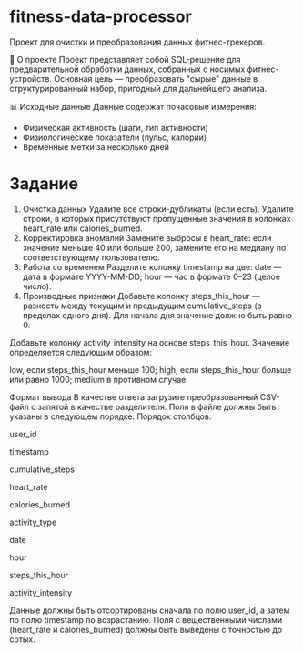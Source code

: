 # fitness-data-processor
Проект для очистки и преобразования данных фитнес-трекеров.

📌 О проекте
Проект представляет собой SQL-решение для предварительной обработки данных, собранных с носимых фитнес-устройств. Основная цель — преобразовать "сырые" данные в структурированный набор, пригодный для дальнейшего анализа.

📊 Исходные данные
Данные содержат почасовые измерения:

- Физическая активность (шаги, тип активности)
- Физиологические показатели (пульс, калории)
- Временные метки за несколько дней

# Задание

1. Очистка данных
Удалите все строки-дубликаты (если есть).
Удалите строки, в которых присутствуют пропущенные значения в колонках heart_rate или calories_burned.
2. Корректировка аномалий
Замените выбросы в heart_rate: если значение меньше 40 или больше 200, замените его на медиану по соответствующему пользователю.
3. Работа со временем
Разделите колонку timestamp на две:
date — дата в формате YYYY-MM-DD;
hour — час в формате 0–23 (целое число).
4. Производные признаки
Добавьте колонку steps_this_hour — разность между текущим и предыдущим cumulative_steps (в пределах одного дня). Для начала дня значение должно быть равно 0.

Добавьте колонку activity_intensity на основе steps_this_hour. Значение определяется следующим образом:

low, если steps_this_hour меньше 100;
high, если steps_this_hour больше или равно 1000;
medium в противном случае.

Формат вывода
В качестве ответа загрузите преобразованный CSV-файл с запятой в качестве разделителя. Поля в файле должны быть указаны в следующем порядке:
Порядок столбцов:

user_id

timestamp

cumulative_steps

heart_rate

calories_burned

activity_type

date

hour

steps_this_hour

activity_intensity

Данные должны быть отсортированы сначала по полю user_id, а затем по полю timestamp по возрастанию. Поля с вещественными числами (heart_rate и calories_burned) должны быть выведены с точностью до сотых.
